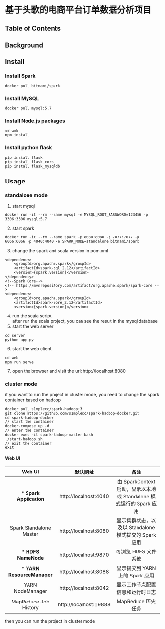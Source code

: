 # 基于头歌的电商平台订单数据分析项目

## Table of Contents

## Background

## Install
### Install Spark
```agsl
docker pull bitnami/spark
```
### Install MySQL
```agsl
docker pull mysql:5.7
```
### Install Node.js packages
```agsl
cd web
npm install
```

### Install python flask
```agsl
pip install flask
pip install flask_cors
pip install flask_mysqldb
```

## Usage
### standalone mode
1. start mysql
```agsl
docker run -it --rm --name mysql -e MYSQL_ROOT_PASSWORD=123456 -p 3306:3306 mysql:5.7
```
2. start spark
```agsl
docker run -it --rm --name spark -p 8080:8080 -p 7077:7077 -p 6066:6066 -p 4040:4040 -e SPARK_MODE=standalone bitnami/spark
```
3. change the spark and scala version in pom.xml
```agsl
<dependency>
    <groupId>org.apache.spark</groupId>
    <artifactId>spark-sql_2.12</artifactId>
    <version>{spark.version}</version>
</dependency>
<!--Spark Core-->
<!-- https://mvnrepository.com/artifact/org.apache.spark/spark-core -->
<dependency>
    <groupId>org.apache.spark</groupId>
    <artifactId>spark-core_2.12</artifactId>
    <version>{spark.version}</version>
```
4. run the scala script  
after run the scala project, you can see the result in the mysql database
5. start the web server
```agsl
cd server
python app.py
```
6. start the web client
```agsl
cd web
npm run serve
```
7. open the browser and visit the url: http://localhost:8080

### cluster mode
if you want to run the project in cluster mode, you need to change the spark container based on hadoop
```agsl
docker pull s1mplecc/spark-hadoop:3
git clone https://github.com/s1mplecc/spark-hadoop-docker.git
cd spark-hadoop-docker
// start the container
docker-compose up -d
// enter the container
docker exec -it spark-hadoop-master bash
./start-hadoop.sh
// exit the container
exit
```
#### Web UI
|           Web UI            |          默认网址          |                         备注                         |
|:---------------------------:|:----------------------:|:--------------------------------------------------:|
|  \* **Spark Application**   | http://localhost:4040  | 由 SparkContext 启动，显示以本地或 Standalone 模式运行的 Spark 应用 |
|   Spark Standalone Master   | http://localhost:8080  |        显示集群状态，以及以 Standalone 模式提交的 Spark 应用        |
|    \* **HDFS NameNode**     | http://localhost:9870  |                   可浏览 HDFS 文件系统                    |
| \* **YARN ResourceManager** | http://localhost:8088  |               显示提交到 YARN 上的 Spark 应用               |
|      YARN NodeManager       | http://localhost:8042  |                  显示工作节点配置信息和运行时日志                  |
|    MapReduce Job History    | http://localhost:19888 |                   MapReduce 历史任务                   |

then you can run the project in cluster mode

